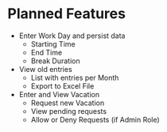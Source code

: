 # Planned Features
- Enter Work Day and persist data
    - Starting Time
    - End Time
    - Break Duration
- View old entries
    - List with entries per Month
    - Export to Excel File
- Enter and View Vacation
    - Request new Vacation
    - View pending requests 
    - Allow or Deny Requests (if Admin Role)
